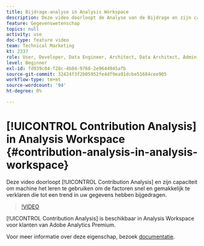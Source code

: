 ```yaml
---
title: Bijdrage-analyse in Analysis Workspace
description: Deze video doorloopt de Analyse van de Bijdrage en zijn capaciteit om machine het leren te gebruiken om de factoren snel en gemakkelijk te verklaren die tot een trend in uw gegevens hebben bijgedragen.
feature: Gegevenswetenschap
topics: null
activity: use
doc-type: feature video
team: Technical Marketing
kt: 2337
role: User, Developer, Data Engineer, Architect, Data Architect, Admin, Leader
level: Beginner
exl-id: fd939c04-f28c-4b84-9768-2e9644945afb
source-git-commit: 32424f3f2b05952fe4df9ea91dcbe51684cee905
workflow-type: tm+mt
source-wordcount: '94'
ht-degree: 0%

---
```


# [!UICONTROL Contribution Analysis] in Analysis Workspace {#contribution-analysis-in-analysis-workspace}

Deze video doorloopt [!UICONTROL Contribution Analysis] en zijn capaciteit om machine het leren te gebruiken om de factoren snel en gemakkelijk te verklaren die tot een trend in uw gegevens hebben bijgedragen.

>[!VIDEO](https://video.tv.adobe.com/v/25443/?quality=12)

[!UICONTROL Contribution Analysis] is beschikbaar in Analysis Workspace voor klanten van Adobe Analytics Premium.

Voor meer informatie over deze eigenschap, bezoek [documentatie](https://marketing.adobe.com/resources/help/en_US/analytics/analysis-workspace/anomaly_detection.html).
